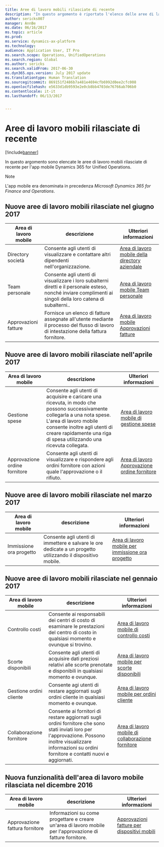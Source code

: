 ```yaml
---
title: Aree di lavoro mobili rilasciate di recente
description: "In questo argomento è riportato l'elenco delle aree di lavoro mobili rilasciate di recente."
author: sericks007
manager: AnnBe
ms.date: 06/16/2017
ms.topic: article
ms.prod: 
ms.service: dynamics-ax-platform
ms.technology: 
audience: Application User, IT Pro
ms.search.scope: Operations, UnifiedOperations
ms.search.region: Global
ms.author: sericks
ms.search.validFrom: 2017-06-30
ms.dyn365.ops.version: July 2017 update
ms.translationtype: Human Translation
ms.sourcegitcommit: 869151f2486b7a481e4694cfb6992d0ee2cfc008
ms.openlocfilehash: e5633d1db9593e2e0cb8bb4703de76766ab706b0
ms.contentlocale: it-it
ms.lasthandoff: 06/13/2017


---
```


# <a name="mobile-workspaces-recently-released"></a>Aree di lavoro mobili rilasciate di recente

[!include[banner](../includes/banner.md)]



In questo argomento sono elencate le aree di lavoro mobili rilasciate di recente per l'app mobile Dynamics 365 for Unified Operations.

> [!NOTE]
> L'app mobile era denominata in precedenza *Microsoft Dynamics 365 for Finance and Operations*.


## <a name="new-mobile-workspaces-released-in-june-2017"></a>Nuove aree di lavoro mobili rilasciate nel giugno 2017

| Area di lavoro mobile     | descrizione   | Ulteriori informazioni   |
|----------------------|---------------|--------------|
|Directory società| Consente agli utenti di visualizzare e contattare altri dipendenti nell'organizzazione.| [Area di lavoro mobile della directory aziendale](company-directory-mobile-workspace.md)|    
|Team personale| Consente agli utenti di visualizzare i loro subalterni diretti e il personale esteso, nonché inviare complimenti ai singoli della loro catena di subalterni..| [Area di lavoro mobile Team personale](manager-self-service-mobile-workspace.md)|     
|Approvazioni fatture| Fornisce un elenco di fatture assegnate all'utente mediante il processo del flusso di lavoro di intestazione della fattura fornitore.|[Area di lavoro mobile Approvazioni fatture](invoice-approval-mobile-workspace.md)    |    

## <a name="new-mobile-workspaces-released-in-april-2017"></a>Nuove aree di lavoro mobili rilasciate nell'aprile 2017

| Area di lavoro mobile   | descrizione                                                                                                                                                                                                      | Ulteriori informazioni                                                                                                      |
|--------------------|------------------------------------------------------------------------------------------------------------------------------------------------------------------------------------------------------------------|-----------------------------------------------------------------------------------------------------------------|
| Gestione spese | Consente agli utenti di acquisire e caricare una ricevuta, in modo che possono successivamente collegarla a una nota spese. L'area di lavoro mobile consente inoltre agli utenti di creare rapidamente una riga di spesa utilizzando una ricevuta collegata. | [Area di lavoro mobile di gestione spese](/dynamics365/unified-operations/financials/expense-management/expense-management-mobile-workspace) |
| Approvazione ordine fornitore | Consente agli utenti di visualizzare e rispondere agli ordini fornitore con azioni quale l'approvazione o il rifiuto. | [Area di lavoro Approvazione ordine fornitore](/dynamics365/unified-operations/supply-chain/procurement/purchase-order-mobile-workspace) |

## <a name="new-mobile-workspaces-released-in-march-2017"></a>Nuove aree di lavoro mobili rilasciate nel marzo 2017

| Area di lavoro mobile   | descrizione                                                                                   | Ulteriori informazioni                                                                                                                                                                              |
|--------------------|-----------------------------------------------------------------------------------------------|-----------------------------------------------------------------------------------------------------------------------------------------------------------------------------------------|
| Immissione ora progetto | Consente agli utenti di immettere e salvare le ore dedicate a un progetto utilizzando il dispositivo mobile. | [Area di lavoro mobile per immissione ora progetto](/dynamics365/unified-operations/financials/project-management/project-time-entry-mobile-workspace) |

## <a name="new-mobile-workspaces-released-in-january-2017"></a>Nuove aree di lavoro mobili rilasciate nel gennaio 2017

| Area di lavoro mobile     | descrizione                                                                                                                                                                         | Ulteriori informazioni                                                                                                                                                        |
|----------------------|-------------------------------------------------------------------------------------------------------------------------------------------------------------------------------------|-------------------------------------------------------------------------------------------------------------------------------------------------------------------|
| Controllo costi     | Consente ai responsabili dei centri di costo di esaminare le prestazioni del centro di costo in qualsiasi momento e ovunque si trovino.                                                                                               | [Area di lavoro mobile di controllo costi](/dynamics365/unified-operations/financials/cost-accounting/cost-controlling-mobile-workspace)         |
| Scorte disponibili    | Consente agli utenti di acquisire dati preziosi relativi alle scorte prenotate e disponibili in qualsiasi momento e ovunque.                                                                                                    | [Area di lavoro mobile per scorte disponibili](/dynamics365/unified-operations/supply-chain/inventory/inventory-on-hand-mobile-workspace)       |
| Gestione ordini cliente         | Consente agi utenti di restare aggiornati sugli ordini cliente in qualsiasi momento e ovunque.                                                                                                                          | [Area di lavoro mobile per ordini cliente](/dynamics365/unified-operations/supply-chain/sales-marketing/sales-orders-mobile-workspace)                 |
| Collaborazione fornitore | Consente ai fornitori di restare aggiornati sugli ordini fornitore che sono stati inviati loro per l'approvazione. Possono inoltre visualizzare informazioni su ordini fornitore e contatti nuovi e aggiornati. | [Area di lavoro mobile di collaborazione fornitore](/dynamics365/unified-operations/supply-chain/procurement/vendor-collaboration-mobile-workspace) |

## <a name="new-mobile-workspace-functionality-released-in-december-2016"></a>Nuova funzionalità dell'area di lavoro mobile rilasciata nel dicembre 2016

| Area di lavoro mobile        | descrizione                                                                    | Ulteriori informazioni                                                                                                            |
|-------------------------|--------------------------------------------------------------------------------|-----------------------------------------------------------------------------------------------------------------------|
| Approvazione fattura fornitore | Informazioni su come progettare e creare un'area di lavoro mobile per l'approvazione di fatture fornitore. | [Approvazioni fatture per dispositivi mobili](/dynamics365/unified-operations/financials/accounts-payable/mobile-invoice-approvals) |


